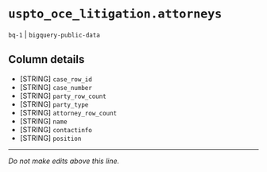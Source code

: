 # `uspto_oce_litigation.attorneys`
`bq-1` | `bigquery-public-data`

## Column details
* [STRING]    `case_row_id`
* [STRING]    `case_number`
* [STRING]    `party_row_count`
* [STRING]    `party_type`
* [STRING]    `attorney_row_count`
* [STRING]    `name`
* [STRING]    `contactinfo`
* [STRING]    `position`

-------------------------------------------------------------------------------
*Do not make edits above this line.*
